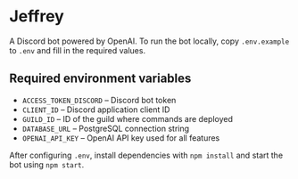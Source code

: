 # Jeffrey

A Discord bot powered by OpenAI. To run the bot locally, copy `.env.example` to `.env` and fill in the required values.

## Required environment variables

- `ACCESS_TOKEN_DISCORD` – Discord bot token
- `CLIENT_ID` – Discord application client ID
- `GUILD_ID` – ID of the guild where commands are deployed
- `DATABASE_URL` – PostgreSQL connection string
- `OPENAI_API_KEY` – OpenAI API key used for all features

After configuring `.env`, install dependencies with `npm install` and start the bot using `npm start`.
